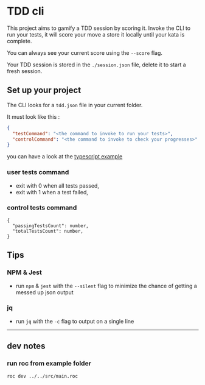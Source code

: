 # TDD cli

This project aims to gamify a TDD session by scoring it. Invoke the CLI to run your tests, it will score your move a store it locally until your kata is complete.

You can always see your current score using the `--score` flag.

Your TDD session is stored in the `./session.json` file, delete it to start a fresh session.

## Set up your project
The CLI looks for a `tdd.json` file in your current folder.

It must look like this :
```json
{
  "testCommand": "<the command to invoke to run your tests>",
  "controlCommand": "<the command to invoke to check your progresses>"
}
```
you can have a look at the [typescript example](./_examples/typescript)

### user tests command
- exit with 0 when all tests passed,
- exit with 1 when a test failed,

### control tests command
```
{
  "passingTestsCount": number,
  "totalTestsCount": number,
}
```

## Tips
### NPM & Jest
- run `npm` & `jest` with the `--silent` flag to minimize the chance of getting a messed up json output

### jq
- run `jq` with the `-c` flag to output on a single line

---

## dev notes
### run roc from example folder
```
roc dev ../../src/main.roc
```
